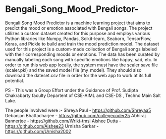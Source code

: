 # Bengali_Song_Mood_Predictor-
Bengali Song Mood Predictor is a machine learning project that aims to predict the mood or emotion associated with Bengali songs. The project utilizes a custom dataset created for this purpose and employs various Python libraries like Numpy, Pandas, Scikit-learn, Seaborn, TensorFlow, Keras, and Pickle to build and train the mood prediction model.
The dataset used for this project is a custom-made collection of Bengali songs labeled with their corresponding moods or emotions. The data has been curated by manually labeling each song with specific emotions like happy, sad, etc.
In order to run this web app locally, the system must have the scaler save file (scaler.pkl) and the saved model file (my_model). They should also download the dateset.csv file in order for the web app to work at its full potential.

PS - This was a Group Effort under the Guidance of Prof. Sudipta Chakrabarty faculty Departent of CSE-AIML and CSE-DS , Techno Main Salt Lake.

The people involved were :-
Shreya Paul - https://github.com/Shreyaa5
Debanjan Bhattacharjee - https://github.com/collegecoder25
Abhiraj Bannerjee - https://github.com/Wriki-tmsl
Aishee Dutta - https://github.com/Aishee23
Urnisha Sarkar - https://github.com/Urnisha2002
